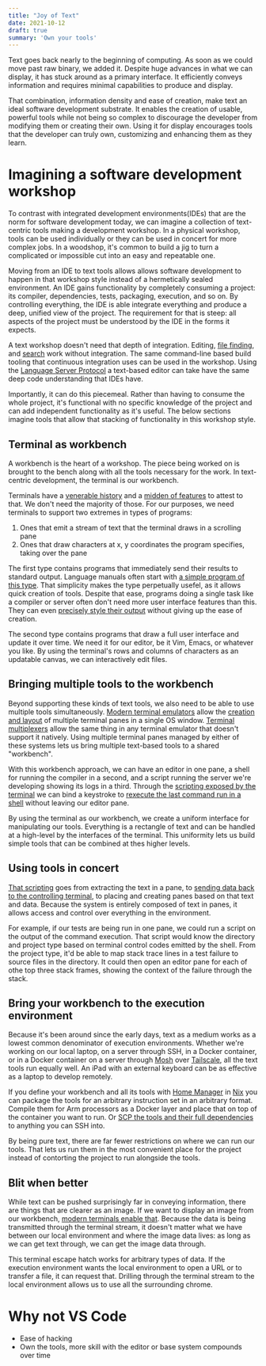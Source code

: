 ```yaml
---
title: "Joy of Text"
date: 2021-10-12
draft: true
summary: 'Own your tools'
---
```


Text goes back nearly to the beginning of computing.
As soon as we could move past raw binary, we added it.
Despite huge advances in what we can display, it has stuck around as a primary interface.
It efficiently conveys information and requires minimal capabilities to produce and display.

That combination, information density and ease of creation, make text an ideal software development substrate.
It enables the creation of usable, powerful tools while not being so complex to discourage the developer from modifying them or creating their own.
Using it for display encourages tools that the developer can truly own, customizing and enhancing them as they learn.

# Imagining a software development workshop
To contrast with integrated development environments(IDEs) that are the norm for software development today, we can imagine a collection of text-centric tools making a development workshop.
In a physical workshop, tools can be used individually or they can be used in concert for more complex jobs.
In a woodshop, it's common to build a jig to turn a complicated or impossible cut into an easy and repeatable one.

Moving from an IDE to text tools allows allows software development to happen in that workshop style instead of a hermetically sealed environment.
An IDE gains functionality by completely consuming a project: its compiler, dependencies, tests, packaging, execution, and so on.
By controlling everything, the IDE is able integrate everything and produce a deep, unified view of the project.
The requirement for that is steep: all aspects of the project must be understood by the IDE in the forms it expects.

A text workshop doesn't need that depth of integration.
Editing, [file finding][fzf], and [search][ripgrep] work without integration.
The same command-line based build tooling that continuous integration uses can be used in the workshop.
Using the [Language Server Protocol][] a text-based editor  can take have the same deep code understanding that IDEs have.

[fzf]: https://github.com/junegunn/fzf
[ripgrep]: https://github.com/BurntSushi/ripgrep
[Language Server Protocol]: https://microsoft.github.io/language-server-protocol/

Importantly, it can do this piecemeal.
Rather than having to consume the whole project, it's functional with no specific knowledge of the project and can add independent functionality as it's useful.
The below sections imagine tools that allow that stacking of functionality in this workshop style.

## Terminal as workbench
A workbench is the heart of a workshop.
The piece being worked on is brought to the bench along with all the tools necessary for the work.
In text-centric development, the terminal is our workbench.

Terminals have a [venerable history][vt history] and a [midden of features][control sequences] to attest to that.
We don't need the majority of those.
For our purposes, we need terminals to support two extremes in types of programs:
1. Ones that emit a stream of text that the terminal draws in a scrolling pane
2. Ones that draw characters at x, y coordinates the program specifies, taking over the pane

[vt history]: https://vt100.net/dec/vt_history
[control sequences]: https://invisible-island.net/xterm/ctlseqs/ctlseqs.html

The first type contains programs that immediately send their results to standard output.
Language manuals often start with [a simple program of this type][hello world].
That simplicity makes the type perpetually usefel, as it allows quick creation of tools.
Despite that ease, programs doing a single task like a compiler or server often don't need more user interface features than this.
They can even [precisely style their output][rich] without giving up the ease of creation.


[hello world]: http://helloworldcollection.de/
[rich]: https://github.com/Textualize/rich#readme

The second type contains programs that draw a full user interface and update it over time.
We need it for our editor, be it Vim, Emacs, or whatever you like.
By using the terminal's rows and columns of characters as an updatable canvas, we can interactively edit files.

## Bringing multiple tools to the workbench

Beyond supporting these kinds of text tools, we also need to be able to use multiple tools simultaneously.
[Modern terminal emulators][kitty] allow the [creation and layout][kitty layout] of multiple terminal panes in a single OS window.
[Terminal multiplexers][tmux] allow the same thing in any terminal emulator that doesn't support it natively.
Using multiple terminal panes managed by either of these systems lets us bring multiple text-based tools to a shared "workbench".

[kitty]: https://sw.kovidgoyal.net/kitty/
[kitty layout]: https://sw.kovidgoyal.net/kitty/overview/#layouts
[tmux]: https://github.com/tmux/tmux/wiki

With this workbench approach, we can have an editor in one pane, a shell for running the compiler in a second, and a script running the server we're developing showing its logs in a third.
Through the [scripting exposed by the terminal][kitty scripting] we can bind a keystroke to [rexecute the last command run in a shell][reterm] without leaving our editor pane.

[kitty scripting]: https://sw.kovidgoyal.net/kitty/kittens/custom/#using-kittens-to-script-kitty-without-any-terminal-ui
[reterm]: https://github.com/groves/catherd/blob/6c4c98a5289d56f7fad55f060a03929ede35a3b3/reterm.py#L39

By using the terminal as our workbench, we create a uniform interface for manipulating our tools.
Everything is a rectangle of text and can be handled at a high-level by the interfaces of the terminal.
This uniformity lets us build simple tools that can be combined at thes higher levels.

## Using tools in concert

[That scripting][kitty scripting] goes from extracting the text in a pane,
to [sending data back to the controlling terminal][OSC 7],
to placing and creating panes based on that text and data.
Because the system is entirely composed of text in panes, it allows access and control over everything in the environment.

[OSC 7]: https://wezfurlong.org/wezterm/shell-integration.html#osc-7-escape-sequence-to-set-the-working-directory

For example, if our tests are being run in one pane, we could run a script on the output of the command execution.
That script would know the directory and project type based on terminal control codes emitted by the shell.
From the project type, it'd be able to map stack trace lines in a test failure to source files in the directory.
It could then open an editor pane for each of othe top three stack frames, showing the context of the failure through the stack.


## Bring your workbench to the execution environment
Because it's been around since the early days, text as a medium works as a lowest common denominator of execution environments.
Whether we're working on our local laptop, on a server through SSH, in a Docker container, or in a Docker container on a server through [Mosh][] over [Tailscale][], all the text tools run equally well.
An iPad with an external keyboard can be as effective as a laptop to develop remotely.

[mosh]: https://mosh.org/
[tailscale]: https://tailscale.com/

If you define your workbench and all its tools with [Home Manager][] in [Nix][] you can package the tools for an arbitrary instruction set in an arbitrary format.
Compile them for Arm processors as a Docker layer and place that on top of the container you want to run.
Or [SCP the tools and their full dependencies][nix-copy-closure] to anything you can SSH into.

[home manager]: https://github.com/nix-community/home-manager
[nix]: https://nixos.org/explore.html
[nix-copy-closure]: https://nixos.org/manual/nix/stable/command-ref/nix-copy-closure.html

By being pure text, there are far fewer restrictions on where we can run our tools.
That lets us run them in the most convenient place for the project instead of contorting the project to run alongside the tools.

## Blit when better
While text can be pushed surprisingly far in conveying information, there are things that are clearer as an image.
If we want to display an image from our workbench, [modern terminals enable that][kitty graphics].
Because the data is being transmitted through the terminal stream, it doesn't matter what we have between our local environment and where the image data lives:
as long as we can get text through, we can get the image data through.

[kitty graphics]: https://sw.kovidgoyal.net/kitty/graphics-protocol/

This terminal escape hatch works for arbitrary types of data.
If the execution environment wants the local environment to open a URL or to transfer a file, it can request that.
Drilling through the terminal stream to the local environment allows us to use all the surrounding chrome.

# Why not VS Code
- Ease of hacking
- Own the tools, more skill with the editor or base system compounds over time
